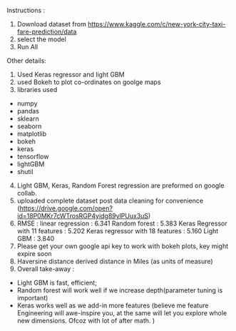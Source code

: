 
Instructions :

1) Download dataset from https://www.kaggle.com/c/new-york-city-taxi-fare-prediction/data
2) select the model
3) Run All

Other details:
1) Used Keras regressor and light GBM 
2) used Bokeh to plot co-ordinates on goolge maps
3) libraries used 
  - numpy 
  - pandas 
  - sklearn
  - seaborn
  - matplotlib
  - bokeh
  - keras
  - tensorflow
  - lightGBM
  - shutil
4) Light GBM, Keras, Random Forest regression are preformed on google collab.
5) uploaded complete dataset post data cleaning for convenience (https://drive.google.com/open?id=18P0MKr7cWTrosRGP4yidg89ylPUux3uS)
6) RMSE :
    linear regression : 6.341
    Random forest : 5.383
    Keras Regressor with 11 features : 5.202
    Keras regressor with 18 features : 5.160
    Light GBM :  3.840
7) Please get your own google api key to work with bokeh plots, key might expire soon
8) Haversine distance derived distance in Miles (as units of measure)
9) Overall take-away :
  - Light GBM is fast, efficient;
  - Random forest will work well if we increase depth(parameter tuning is important) 
  - Keras works well as we add-in more features (believe me feature Engineering will awe-inspire you, at the same will let you explore whole new dimensions. Ofcoz with lot of after math. ) 
